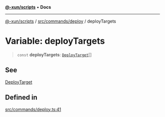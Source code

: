 [**@-xun/scripts**](../../../../README.md) • **Docs**

***

[@-xun/scripts](../../../../README.md) / [src/commands/deploy](../README.md) / deployTargets

# Variable: deployTargets

> `const` **deployTargets**: [`DeployTarget`](../enumerations/DeployTarget.md)[]

## See

[DeployTarget](../enumerations/DeployTarget.md)

## Defined in

[src/commands/deploy.ts:41](https://github.com/Xunnamius/xscripts/blob/dab28cbd16e1a8b65bb5fd311af787e2401e7d30/src/commands/deploy.ts#L41)
